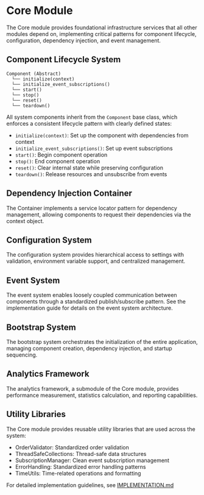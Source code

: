 # Core Module

The Core module provides foundational infrastructure services that all other modules depend on, implementing critical patterns for component lifecycle, configuration, dependency injection, and event management.

## Component Lifecycle System

```
Component (Abstract)
  └── initialize(context)
  └── initialize_event_subscriptions()
  └── start()
  └── stop()
  └── reset()
  └── teardown()
```

All system components inherit from the `Component` base class, which enforces a consistent lifecycle pattern with clearly defined states:

- `initialize(context)`: Set up the component with dependencies from context
- `initialize_event_subscriptions()`: Set up event subscriptions
- `start()`: Begin component operation
- `stop()`: End component operation
- `reset()`: Clear internal state while preserving configuration
- `teardown()`: Release resources and unsubscribe from events

## Dependency Injection Container

The Container implements a service locator pattern for dependency management, allowing components to request their dependencies via the context object.

## Configuration System

The configuration system provides hierarchical access to settings with validation, environment variable support, and centralized management.

## Event System

The event system enables loosely coupled communication between components through a standardized publish/subscribe pattern. See the implementation guide for details on the event system architecture.

## Bootstrap System

The bootstrap system orchestrates the initialization of the entire application, managing component creation, dependency injection, and startup sequencing.

## Analytics Framework

The analytics framework, a submodule of the Core module, provides performance measurement, statistics calculation, and reporting capabilities.

## Utility Libraries

The Core module provides reusable utility libraries that are used across the system:

- OrderValidator: Standardized order validation
- ThreadSafeCollections: Thread-safe data structures
- SubscriptionManager: Clean event subscription management
- ErrorHandling: Standardized error handling patterns
- TimeUtils: Time-related operations and formatting

For detailed implementation guidelines, see [IMPLEMENTATION.md](IMPLEMENTATION.md)
